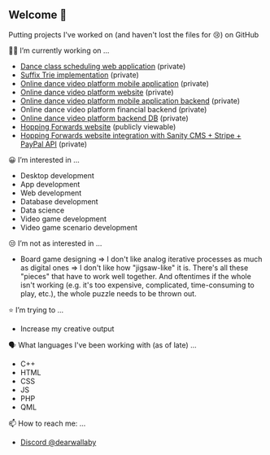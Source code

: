 ## Welcome 👋

Putting projects I've worked on (and haven't lost the files for 😢) on GitHub

👨‍💻 I’m currently working on ...
* [Dance class scheduling web application](https://github.com/ProjectsKoryHasWorkedOn/2025_Cloud_Backend) (private)
* [Suffix Trie implementation](https://github.com/ProjectsKoryHasWorkedOn/2025_suffix_trie) (private)
* [Online dance video platform mobile application](https://github.com/ProjectsKoryHasWorkedOn/DanceSyllabusesApp_2024) (private)
* [Online dance video platform website](https://dancesyllabuses.com) (private)
* [Online dance video platform mobile application backend](https://github.com/ProjectsKoryHasWorkedOn/2024_Dance_Syllabuses_App_Backend) (private)
* Online dance video platform financial backend (private)
* [Online dance video platform backend DB](https://github.com/ProjectsKoryHasWorkedOn/2024_Dance_Syllabuses_App_Backend_Data) (private)
* [Hopping Forwards website](https://hoppingforwards.com/) (publicly viewable)
* [Hopping Forwards website integration with Sanity CMS + Stripe + PayPal API](https://github.com/ProjectsKoryHasWorkedOn/2024_Hopping_Forwards_Server) (private)

😀 I’m interested in ...
* Desktop development
* App development
* Web development
* Database development
* Data science
* Video game development
* Video game scenario development

😒 I’m not as interested in ...
* Board game designing
=> I don't like analog iterative processes as much as digital ones 
=> I don't like how "jigsaw-like" it is. There's all these "pieces" that have to work well together. And oftentimes if the whole isn't working (e.g. it's too expensive, complicated, time-consuming to play, etc.), the whole puzzle needs to be thrown out. 

⭐ I’m trying to ...
* Increase my creative output
  
🗣️ What languages I've been working with (as of late) ...
* C++
* HTML
* CSS
* JS
* PHP
* QML


📫 How to reach me: ...
* [Discord @dearwallaby](https://discord.com/users/users/351352351870943233)






